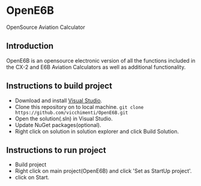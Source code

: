 # OpenE6B
OpenSource Aviation Calculator

## Introduction
OpenE6B is an opensource electronic version of all the functions included in the CX-2 and E6B Aviation Calculators as well as additional functionality.

## Instructions to build project
- Download and install [Visual Studio](https://visualstudio.microsoft.com/vs/community/).
- Clone this repository on to local machine. `git clone https://github.com/vicchimenti/OpenE6B.git`
- Open the solution(.sln) in Visual Studio.
- Update NuGet packages(optional).
- Right click on solution in solution explorer and click Build Solution.

## Instructions to run project
- Build project
- Right click on main project(OpenE6B) and click 'Set as StartUp project'.
- click on Start.
